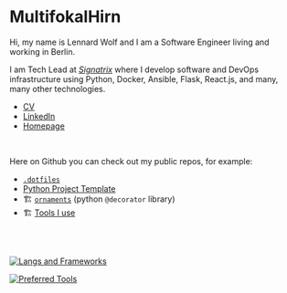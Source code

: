 # MultifokalHirn


Hi, my name is Lennard Wolf and I am a Software Engineer living and working in Berlin.

<!-- <img align="right" style="width: 200px" src="https://multifokalhirn.github.io/assets/images/author.jpeg" alt="author">  -->

I am Tech Lead at [*Signatrix*](https://www.signatrix.com) where I develop software and DevOps infrastructure using Python, Docker, Ansible, Flask, React.js, and many, many other technologies.


- [CV](https://multifokalhirn.github.io/resume)
- [LinkedIn](https://www.linkedin.com/in/lennardwolf/)
- [Homepage](https://multifokalhirn.github.io)

<br />

Here on Github you can check out my public repos, for example:
- [`.dotfiles`](https://github.com/MultifokalHirn/.dotfiles)
- [Python Project Template](https://github.com/MultifokalHirn/python_template_repo)
- 🏗️ [`ornaments`](https://github.com/MultifokalHirn/ornaments) (python `@decorator` library)
- 🏗️ [Tools I use](https://github.com/MultifokalHirn/tools) 


<br />
<br />

[![Langs and Frameworks](https://skillicons.dev/icons?i=python,flask,js,react,nodejs,ruby,html,css,bash&perline=10)](https://skillicons.dev)

[![Preferred Tools](https://skillicons.dev/icons?i=linux,docker,ansible,git,githubactions,jenkins,latex&perline=10)](https://skillicons.dev)

<!-- 
[coming soon...]
- overview on tools I use
- overview on recommended readings
### Preferred Languages
[![Programming](https://skillicons.dev/icons?i=py,js&perline=6)](https://skillicons.dev)

### Preferred Tools
[![Preferred Tools](https://skillicons.dev/icons?i=vscode,git,githubactions,md,docker,ansible&perline=6)](https://skillicons.dev)

 -->
